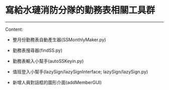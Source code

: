 ﻿# 寫給水璉消防分隊的勤務表相關工具群
---------------------------------------------------------
Content: 
* 整月份勤務表自動產生器(SSMonthlyMaker.py)
* 勤務表搜尋器(findSS.py)
* 勤務表輸入小幫手(autoSSKeyin.py)

* 值班登入小幫手(lazySign/lazySignInterface; lazySign/lazySign.py)
* 新增人員對話框的圖形介面(addMemberGUI)